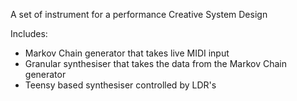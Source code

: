 A set of instrument for a performance Creative System Design

Includes:
- Markov Chain generator that takes live MIDI input
- Granular synthesiser that takes the data from the Markov Chain generator
- Teensy based synthesiser controlled by LDR's
